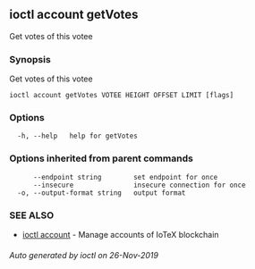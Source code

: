 ## ioctl account getVotes

Get votes of this votee

### Synopsis

Get votes of this votee

```
ioctl account getVotes VOTEE HEIGHT OFFSET LIMIT [flags]
```

### Options

```
  -h, --help   help for getVotes
```

### Options inherited from parent commands

```
      --endpoint string        set endpoint for once
      --insecure               insecure connection for once
  -o, --output-format string   output format
```

### SEE ALSO

* [ioctl account](ioctl_account.md)	 - Manage accounts of IoTeX blockchain

###### Auto generated by ioctl on 26-Nov-2019
